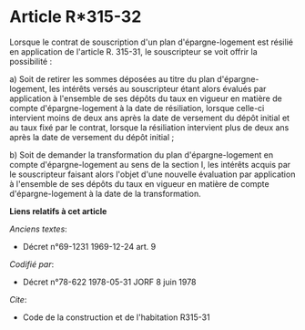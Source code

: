 # Article R*315-32

Lorsque le contrat de souscription d'un plan d'épargne-logement est résilié en application de l'article R. 315-31, le
souscripteur se voit offrir la possibilité :

a) Soit de retirer les sommes déposées au titre du plan d'épargne-logement, les intérêts versés au souscripteur étant alors
évalués par application à l'ensemble de ses dépôts du taux en vigueur en matière de compte d'épargne-logement à la date de
résiliation, lorsque celle-ci intervient moins de deux ans après la date de versement du dépôt initial et au taux fixé par le
contrat, lorsque la résiliation intervient plus de deux ans après la date de versement du dépôt initial ;

b) Soit de demander la transformation du plan d'épargne-logement en compte d'épargne-logement au sens de la section I, les
intérêts acquis par le souscripteur faisant alors l'objet d'une nouvelle évaluation par application à l'ensemble de ses
dépôts du taux en vigueur en matière de compte d'épargne-logement à la date de la transformation.

**Liens relatifs à cet article**

_Anciens textes_:

  - Décret n°69-1231 1969-12-24 art. 9

_Codifié par_:

  - Décret n°78-622 1978-05-31 JORF 8 juin 1978

_Cite_:

  - Code de la construction et de l'habitation R315-31
